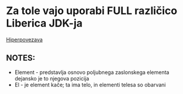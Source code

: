 # Za tole vajo uporabi FULL različico Liberica JDK-ja
[Hiperpovezava](https://bell-sw.com/pages/downloads/)

## NOTES:
- Element - predstavlja osnovo poljubnega zaslonskega elementa
dejansko je to njegova pozicija
- El - je element kače; ta ima telo, in elementi telesa so obarvani